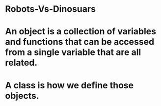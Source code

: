 # Robots-Vs-Dinosuars

# An object is a collection of variables and functions that can be accessed from a single variable that are all related.

# A class is how we define those objects.